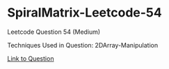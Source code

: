 # SpiralMatrix-Leetcode-54

Leetcode Question 54 (Medium)

Techniques Used in Question:
2DArray-Manipulation

[Link to Question](https://leetcode.com/problems/spiral-matrix/)
